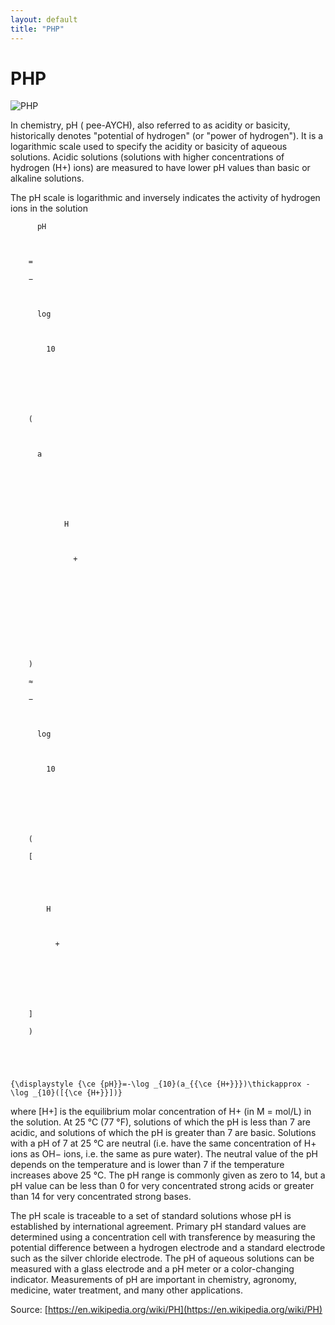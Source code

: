 ```yaml
---
layout: default
title: "PHP"
---
```


# PHP

![PHP](https://www.tiobe.com/wp-content/themes/tiobe/tiobe-index/images/PHP.png)

In chemistry, pH ( pee-AYCH), also referred to as acidity or basicity, historically denotes "potential of hydrogen" (or "power of hydrogen"). It is a logarithmic scale used to specify the acidity or basicity of aqueous solutions. Acidic solutions (solutions with higher concentrations of hydrogen (H+) ions) are measured to have lower pH values than basic or alkaline solutions.

The pH scale is logarithmic and inversely indicates the activity of hydrogen ions in the solution



  

    

      

        

          pH

        

        =

        −

        

          log

          

            10

          

        

        ⁡

        (

        

          a

          

            

              

                H

                

                  +

                

              

            

          

        

        )

        ≈

        −

        

          log

          

            10

          

        

        ⁡

        (

        [

        

          

            H

            

              +

            

          

        

        ]

        )

      

    

    {\displaystyle {\ce {pH}}=-\log _{10}(a_{{\ce {H+}}})\thickapprox -\log _{10}([{\ce {H+}}])}

  



where [H+] is the equilibrium molar concentration of H+ (in M = mol/L) in the solution. At 25 °C (77 °F), solutions of which the pH is less than 7 are acidic, and solutions of which the pH is greater than 7 are basic. Solutions with a pH of 7 at 25 °C are neutral (i.e. have the same concentration of H+ ions as OH− ions, i.e. the same as pure water). The neutral value of the pH depends on the temperature and is lower than 7 if the temperature increases above 25 °C. The pH range is commonly given as zero to 14, but a pH value can be less than 0 for very concentrated strong acids or greater than 14 for very concentrated strong bases.

The pH scale  is traceable to a set of standard solutions whose pH is established by international agreement. Primary pH standard values are determined using a concentration cell with transference by measuring the potential difference between a hydrogen electrode and a standard electrode such as the silver chloride electrode. The pH of aqueous solutions can be measured with a glass electrode and a pH meter or a color-changing indicator. Measurements of pH are important in chemistry, agronomy, medicine, water treatment, and many other applications.





Source: [https://en.wikipedia.org/wiki/PH](https://en.wikipedia.org/wiki/PH)
